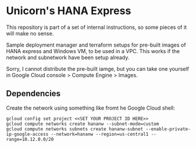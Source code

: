 # Unicorn's HANA Express
This repository is part of a set of internal instructions, so some pieces of it will make no sense.

Sample deployment manager and terraform setups for pre-built images of HANA express and Windows VM, to be used in a VPC. This works if the network and subnetwork have been setup already.

Sorry, I cannot distribute the pre-built iamge, but you can take one yourself in Google Cloud console > Compute Engine > Images.

## Dependencies

Create the network using something like fromt he Google Cloud shell:

```
gcloud config set project <<SET YOUR PROJECT ID HERE>>
gcloud compute networks create hananw --subnet-mode=custom
gcloud compute networks subnets create hananw-subnet --enable-private-ip-google-access --network=hananw --region=us-central1 --range=10.12.0.0/20
```
